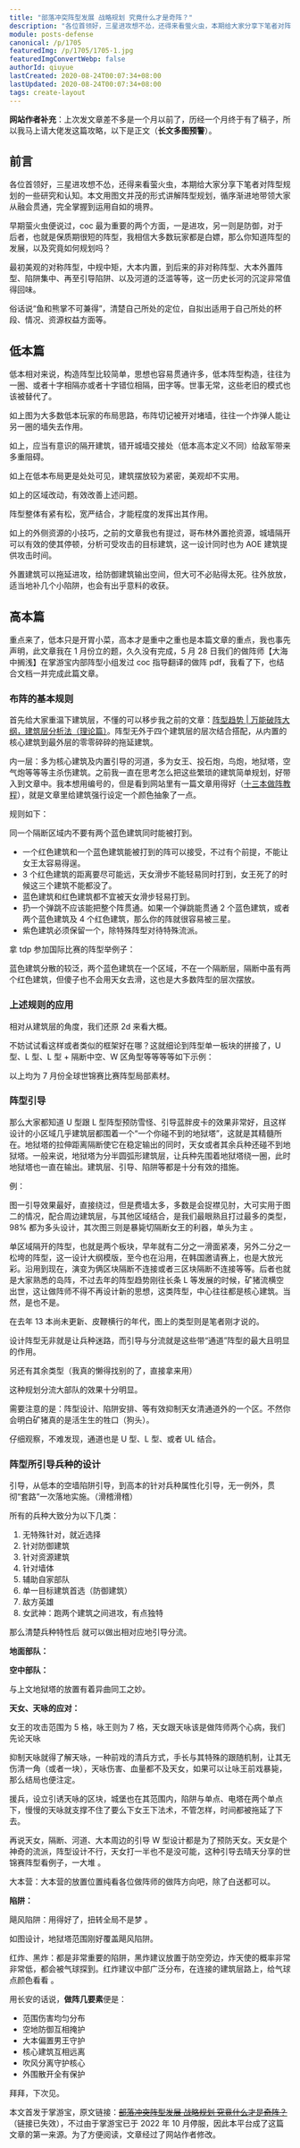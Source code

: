 ```yaml
---
title: "部落冲突阵型发展 战略规划 究竟什么才是奇阵？"
description: "各位首领好，三星进攻想不怂，还得来看萤火虫，本期给大家分享下笔者对阵型规划的一些研究和认知，也各位首领好，三星进攻想不怂，还得来看萤火虫，本期给大家分享下笔者对阵型规划的一些研究和认知。本文用图文并茂的形式讲解阵型规划，循序渐进地带领大家从融会贯通，完全掌握到运用自如的境界。"
module: posts-defense
canonical: /p/1705
featuredImg: /p/1705/1705-1.jpg
featuredImgConvertWebp: false
authorId: qiuyue
lastCreated: 2020-08-24T00:07:34+08:00
lastUpdated: 2020-08-24T00:07:34+08:00
tags: create-layout
---
```


**网站作者补充**：上次发文章差不多是一个月以前了，历经一个月终于有了稿子，所以我马上请大佬发这篇攻略，以下是正文（**长文多图预警**）。

## 前言

各位首领好，三星进攻想不怂，还得来看萤火虫，本期给大家分享下笔者对阵型规划的一些研究和认知。本文用图文并茂的形式讲解阵型规划，循序渐进地带领大家从融会贯通，完全掌握到运用自如的境界。

早期萤火虫便说过，coc 最为重要的两个方面，一是进攻，另一则是防御，对于后者，也就是保质期很短的阵型，我相信大多数玩家都是白嫖，那么你知道阵型的发展，以及究竟如何规划吗？

最初美观的对称阵型，中规中矩，大本内置，到后来的非对称阵型、大本外置阵型、陷阱集中、再至引导陷阱、以及河道的泛滥等等，这一历史长河的沉淀非常值得回味。

俗话说“鱼和熊掌不可兼得”，清楚自己所处的定位，自拟出适用于自己所处的杯段、情况、资源权益方面等。

## 低本篇

低本相对来说，构造阵型比较简单，思想也容易贯通许多，低本阵型构造，往往为一圈、或者十字相隔亦或者十字错位相隔，田字等。世事无常，这些老旧的模式也该被替代了。

<Pic src="/p/1705/1705-1.jpg" width="821" height="763" alt="" maxWidth="400px" :lazyLoading="false" />
<Pic src="/p/1705/1705-2.jpg" width="841" height="759" alt="" maxWidth="400px" />

如上图为大多数低本玩家的布局思路，布阵切记被开对堵墙，往往一个炸弹人能让另一圈的墙失去作用。

<Pic src="/p/1705/1705-3.jpg" width="869" height="595" alt="" maxWidth="400px" />

如上，应当有意识的隔开建筑，错开城墙交接处（低本高本定义不同）给敌军带来多重阻碍。

<Pic src="/p/1705/1705-4.jpg" width="691" height="564" alt="" maxWidth="400px" />
<Pic src="/p/1705/1705-5.jpg" width="677" height="613" alt="" maxWidth="400px" />

如上在低本布局更是处处可见，建筑摆放较为紧密，美观却不实用。

<Pic src="/p/1705/1705-6.jpg" width="825" height="604" alt="" maxWidth="400px" />
<Pic src="/p/1705/1705-7.jpg" width="862" height="698" alt="" maxWidth="400px" />

如上的区域改动，有效改善上述问题。

阵型整体有紧有松，宽严结合，才能程度的发挥出其作用。

<Pic src="/p/1705/1705-8.jpg" width="966" height="684" alt="" maxWidth="400px" />

如上的外侧资源的小技巧，之前的文章我也有提过，哥布林外置抢资源，城墙隔开可以有效的使其停顿，分析可受攻击的目标建筑，这一设计同时也为 AOE 建筑提供攻击时间。

<Pic src="/p/1705/1705-9.jpg" width="812" height="611" alt="" maxWidth="400px" />
<Pic src="/p/1705/1705-10.jpg" width="876" height="608" alt="" maxWidth="400px" />

外置建筑可以拖延进攻，给防御建筑输出空间，但大可不必贴得太死。往外放放，适当地补几个小陷阱，也会有出乎意料的收获。

## 高本篇

重点来了，低本只是开胃小菜，高本才是重中之重也是本篇文章的重点，我也事先声明，此文章我在 1 月份立的题，久久没有完成，5 月 28 日我们的做阵师【大海中搁浅】在掌游宝内部阵型小组发过 coc 指导翻译的做阵 pdf，我看了下，也结合文档一并完成此篇文章。

### 布阵的基本规则

首先给大家重温下建筑层，不懂的可以移步我之前的文章：[阵型趋势 | 万能破阵大纲，建筑层分析法（理论篇）](/p/858)。阵型无外于四个建筑层的层次结合搭配，从内置的核心建筑到最外层的零零碎碎的拖延建筑。

内一层：多为核心建筑及内置引导的河道，多为女王、投石炮，鸟炮，地狱塔，空气炮等等等主杀伤建筑。之前我一直在思考怎么把这些繁琐的建筑简单规划，好带入到文章中。我本想用编号的，但是看到网站里有一篇文章用得好（[十三本做阵教程](/p/1529)），就是文章里给建筑强行设定一个颜色抽象了一点。

规则如下：

同一个隔断区域内不要有两个蓝色建筑同时能被打到。

- 一个红色建筑和一个蓝色建筑能被打到的阵可以接受，不过有个前提，不能让女王太容易得逞。
- 3 个红色建筑的距离要尽可能远，天女滑步不能轻易同时打到，女王死了的时候这三个建筑不能都没了。
- 蓝色建筑和红色建筑都不宜被天女滑步轻易打到。
- 扔一个弹跳不应该能把整个阵贯通。如果一个弹跳能贯通 2 个蓝色建筑，或者两个蓝色建筑及 4 个红色建筑，那么你的阵就很容易被三星。
- 紫色建筑必须保留一个，除特殊阵型对待特殊流派。

<Pic src="/p/1705/1705-11.jpg" width="476" height="331" alt="蓝色建筑：地狱塔" maxWidth="300px" />
<Pic src="/p/1705/1705-12.jpg" width="784" height="622" alt="红色建筑：天鹰、投石炮、女王王座、闰土王座" maxWidth="400px" />
<Pic src="/p/1705/1705-13.jpg" width="779" height="509" alt="紫色建筑：空气炮" maxWidth="400px" />

拿 tdp 参加国际比赛的阵型举例子：

<Pic src="/p/1705/1705-14.jpg" width="1242" height="698" alt="" />
<Pic src="/p/1705/1705-15.jpg" width="1242" height="730" alt="" />

蓝色建筑分散的较泛，两个蓝色建筑在一个区域，不在一个隔断层，隔断中虽有两个红色建筑，但傻子也不会用天女去滑，这也是大多数阵型的层次摆放。

### 上述规则的应用

相对从建筑层的角度，我们还原 2d 来看大概。

<Pic src="/p/1705/1705-16.jpg" width="986" height="835" caption="阵型简笔还原（城墙）" alt="" maxWidth="300px" />
<Pic src="/p/1705/1705-17.jpg" width="827" height="779" caption="阵型简笔还原（建筑）" alt="" maxWidth="300px" />

不妨试试看这样或者类似的框架好在哪？这就细论到阵型单一板块的拼接了，U 型、L 型、L 型 + 隔断中空、W 区角型等等等等如下示例：

<Pic src="/p/1705/1705-18.jpg" width="767" height="587" alt="" maxWidth="400px" />
<Pic src="/p/1705/1705-19.jpg" width="856" height="708" alt="" maxWidth="400px" />
<Pic src="/p/1705/1705-20.jpg" width="929" height="629" alt="" maxWidth="400px" />
<Pic src="/p/1705/1705-21.jpg" width="762" height="617" alt="" maxWidth="400px" />
<Pic src="/p/1705/1705-22.jpg" width="768" height="750" alt="" maxWidth="400px" />
<Pic src="/p/1705/1705-23.jpg" width="742" height="669" alt="" maxWidth="400px" />
<Pic src="/p/1705/1705-24.jpg" width="1094" height="735" alt="" maxWidth="500px" />
<Pic src="/p/1705/1705-25.jpg" width="1103" height="708" alt="" maxWidth="500px" />

以上均为 7 月份全球世锦赛比赛阵型局部素材。

### 阵型引导

那么大家都知道 U 型跟 L 型阵型预防雪怪、引导蓝胖皮卡的效果非常好，且这样设计的小区域几乎建筑层都围着一个“一个你碰不到的地狱塔”，这就是其精髓所在。地狱塔的拉伸距离隔断使它在稳定输出的同时，天女或者其余兵种还碰不到地狱塔。一般来说，地狱塔为分半圆弧形建筑层，让兵种先围着地狱塔绕一圈，此时地狱塔也一直在输出。建筑层、引导、陷阱等都是十分有效的措施。

例：

<Pic src="/p/1705/1705-26.jpg" width="925" height="634" caption="图一" alt="" maxWidth="400px" />
<Pic src="/p/1705/1705-27.jpg" width="668" height="645" caption="图二" alt="" maxWidth="400px" />
<Pic src="/p/1705/1705-28.jpg" width="1043" height="749" caption="图三" alt="" maxWidth="500px" />

图一引导效果最好，直接绕过，但是费墙太多，多数是会捉襟见肘，大可实用于图二的情况，配合周边建筑层，与其他区域结合，是我们最眼熟且打过最多的类型，98% 都为多头设计，其次图三则是暴毙切隔断女王的利器，单头为主 。

单区域隔开的阵型，也就是两个板块，早年就有二分之一滑面紧凑，另外二分之一松垮的阵型，这一设计大纲模版，至今也在沿用，在韩国邀请赛上，也是大放光彩。沿用到现在，演变为俩区块隔断不连接或者三区块隔断不连接等等。后者也就是大家熟悉的岛阵，不过去年的阵型趋势刚往长条 L 等发展的时候，矿猪流横空出世，这让做阵师不得不再设计新的思想，这类阵型，中心往往都是核心建筑。当然，是也不是。

<Pic src="/p/1705/1705-29.jpg" width="828" height="466" alt="" />

在去年 13 本尚未更新、皮鞭横行的年代，图上的类型则是笔者刚才说的。

设计阵型无非就是让兵种迷路，而引导与分流就是这些带“通道”阵型的最大且明显的作用。

另还有其余类型（我真的懒得找别的了，直接拿来用）

<Pic src="/p/1705/1705-30.jpg" width="1242" height="601" alt="" />
<Pic src="/p/1705/1705-31.jpg" width="1242" height="563" alt="" />
<Pic src="/p/1705/1705-32.jpg" width="1230" height="584" alt="" />

这种规划分流大部队的效果十分明显。

需要注意的是：阵型设计、陷阱安排、等有效抑制天女清通道外的一个区。不然你会明白矿猪真的是活生生的牲口（狗头）。

<Pic src="/p/1705/1705-33.jpg" width="1009" height="663" alt="" maxWidth="600px" />

仔细观察，不难发现，通道也是 U 型、L 型、或者 UL 结合。

### 阵型所引导兵种的设计

引导，从低本的空墙陷阱引导，到高本的针对兵种属性化引导，无一例外，贯彻“套路”一次落地实施。（滑稽滑稽）

所有的兵种大致分为以下几类：

1. 无特殊针对，就近选择
2. 针对防御建筑
3. 针对资源建筑
4. 针对墙体
5. 辅助自家部队
6. 单一目标建筑首选（防御建筑）
7. 敌方英雄
8. 女武神：跑两个建筑之间进攻，有点独特

那么清楚兵种特性后 就可以做出相对应地引导分流。

**地面部队：**

<Pic src="/p/1705/1705-34.jpg" width="1242" height="815" alt="" maxWidth="400px" />
<Pic src="/p/1705/1705-35.jpg" width="1242" height="1051" alt="" maxWidth="400px" />

**空中部队：**

<Pic src="/p/1705/1705-36.jpg" width="1242" height="1011" alt="" maxWidth="400px" />
<Pic src="/p/1705/1705-37.jpg" width="1242" height="1155" alt="" maxWidth="400px" />

与上文地狱塔的放置有着异曲同工之妙。

**天女、天咏的应对：**

女王的攻击范围为 5 格，咏王则为 7 格，天女跟天咏该是做阵师两个心病，我们先论天咏

抑制天咏就得了解天咏，一种前戏的清兵方式，手长与其特殊的跟随机制，让其无伤清一角（或者一块），天咏伤害、血量都不及天女，如果可以让咏王前戏暴毙，那么结局也便注定。

援兵，设立引诱天咏的区块，城堡也在其范围内，陷阱与单点、电塔在两个单点下，慢慢的天咏就支撑不住了要么下女王下法术，不管怎样，时间都被拖延了下去。

再说天女，隔断、河道、大本周边的引导 W 型设计都是为了预防天女。天女是个神奇的流派，阵型设计不行，天女打一半也不是没可能，这种引导去晴天分享的世锦赛阵型看例子，一大堆 。

大本营：大本营的放置位置纯看各位做阵师的做阵方向吧，除了白送都可以。

**陷阱：**

飓风陷阱：用得好了，扭转全局不是梦 。

如图设计，地狱塔范围刚好覆盖飓风陷阱。

<Pic src="/p/1705/1705-38.gif" width="757" height="531" alt="" maxWidth="400px" />
<Pic src="/p/1705/1705-39.jpg" width="1242" height="765" alt="" maxWidth="600px" />

红炸、黑炸：都是非常重要的陷阱，黑炸建议放置于防空旁边，炸天使的概率非常非常低，都会被气球探到。红炸建议中部广泛分布，在连接的建筑层路上，给气球点颜色看看 。

用长安的话说，**做阵几要素**便是：

- 范围伤害均匀分布
- 空地防御互相掩护
- 大本偏置男王守护
- 核心建筑互相远离
- 吹风分离守护核心
- 外围散开全有保护

拜拜，下次见。

<PostCopyright>
本文首发于掌游宝，原文链接：<a href="https://m.zhangyoubao.com/blzz/gonglue/3351193660613180023" target="_blank" rel="nofollow noopener noreferrer"><s>部落冲突阵型发展 战略规划 究竟什么才是奇阵？</s></a>（链接已失效），不过由于掌游宝已于 2022 年 10 月停服，因此本平台成了这篇文章的第一来源。为了方便阅读，文章经过了网站作者修改。
</PostCopyright>